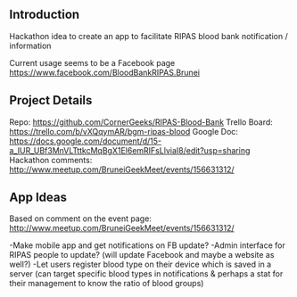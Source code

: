 Introduction
------------
Hackathon idea to create an app to facilitate RIPAS blood bank notification / information

Current usage seems to be a Facebook page
https://www.facebook.com/BloodBankRIPAS.Brunei

Project Details
---------------
Repo: https://github.com/CornerGeeks/RIPAS-Blood-Bank
Trello Board: https://trello.com/b/vXQqymAR/bgm-ripas-blood
Google Doc: https://docs.google.com/document/d/15-a_IUR_UBf3MnVLTttkcMqBgX1El6emRIFsLlviaI8/edit?usp=sharing
Hackathon comments: http://www.meetup.com/BruneiGeekMeet/events/156631312/

App Ideas
---------
Based on comment on the event page: http://www.meetup.com/BruneiGeekMeet/events/156631312/

-Make mobile app and get notifications on FB update?
-Admin interface for RIPAS people to update? (will update Facebook and maybe a website as well?)
-Let users register blood type on their device which is saved in a server (can target specific blood types in notifications & perhaps a stat for their management to know the ratio of blood groups)




